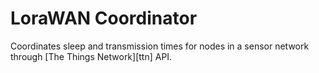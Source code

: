 # LoraWAN Coordinator
Coordinates sleep and transmission times for nodes in a sensor network through [The Things Network][ttn] API.

[The Things Network]: https://www.thethingsnetwork.org